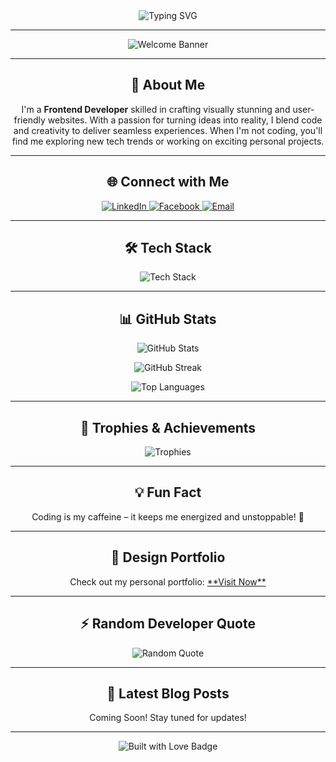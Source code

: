 <div align="center">
  <img src="https://readme-typing-svg.herokuapp.com?font=Fira+Code&size=28&duration=4000&color=F75C7E&center=true&vCenter=true&lines=Hi+%F0%9F%91%8B%2C+I'm+MD+Hasibul+Hasan!;A+Frontend+Developer+from+Bangladesh;Passionate+about+Code+%26+Design" alt="Typing SVG" />
</div>

---

<p align="center">
  <img src="https://github.com/hasib1010/hasib1010/blob/main/assets/banner.gif" alt="Welcome Banner" />
</p>

---

<h2 align="center">🚀 About Me</h2>
<p align="center">
  I'm a <strong>Frontend Developer</strong> skilled in crafting visually stunning and user-friendly websites. With a passion for turning ideas into reality, I blend code and creativity to deliver seamless experiences. When I'm not coding, you'll find me exploring new tech trends or working on exciting personal projects.
</p>

---

<h2 align="center">🌐 Connect with Me</h2>
<p align="center">
  <a href="https://linkedin.com/in/md-hasibul-hasan77" target="_blank">
    <img src="https://img.shields.io/badge/LinkedIn-0077B5?logo=linkedin&logoColor=white&style=for-the-badge" alt="LinkedIn" />
  </a>
  <a href="https://fb.com/hasib.savage007" target="_blank">
    <img src="https://img.shields.io/badge/Facebook-1877F2?logo=facebook&logoColor=white&style=for-the-badge" alt="Facebook" />
  </a>
  <a href="mailto:your.email@example.com">
    <img src="https://img.shields.io/badge/Email-EA4335?logo=gmail&logoColor=white&style=for-the-badge" alt="Email" />
  </a>
</p>

---

<h2 align="center">🛠️ Tech Stack</h2>
<p align="center">
  <img src="https://skillicons.dev/icons?i=html,css,js,ts,react,nodejs,express,mongodb,bootstrap,tailwind,git,figma,xd,ps,php,firebase" alt="Tech Stack" />
</p>

---

<h2 align="center">📊 GitHub Stats</h2>
<p align="center">
  <img src="https://github-readme-stats.vercel.app/api?username=hasib1010&show_icons=true&theme=radical" alt="GitHub Stats" />
</p>
<p align="center">
  <img src="https://github-readme-streak-stats.herokuapp.com/?user=hasib1010&theme=radical" alt="GitHub Streak" />
</p>
<p align="center">
  <img src="https://github-readme-stats.vercel.app/api/top-langs/?username=hasib1010&layout=compact&theme=radical" alt="Top Languages" />
</p>

---

<h2 align="center">🌟 Trophies & Achievements</h2>
<p align="center">
  <img src="https://github-profile-trophy.vercel.app/?username=hasib1010&theme=radical&no-bg=true&no-frame=true&margin-w=15" alt="Trophies" />
</p>

---

<h2 align="center">💡 Fun Fact</h2>
<p align="center">Coding is my caffeine – it keeps me energized and unstoppable! 🚀</p>

---

<h2 align="center">🎨 Design Portfolio</h2>
<p align="center">
  Check out my personal portfolio: <a href="https://hasibdev.netlify.app/" target="_blank">**Visit Now**</a>
</p>

---

<h2 align="center">⚡ Random Developer Quote</h2>
<p align="center">
  <img src="https://quotes-github-readme.vercel.app/api?type=horizontal&theme=radical" alt="Random Quote" />
</p>

---

<h2 align="center">📝 Latest Blog Posts</h2>
<p align="center">Coming Soon! Stay tuned for updates!</p>

---

<p align="center">
  <img src="https://forthebadge.com/images/badges/built-with-love.svg" alt="Built with Love Badge" />
</p>
